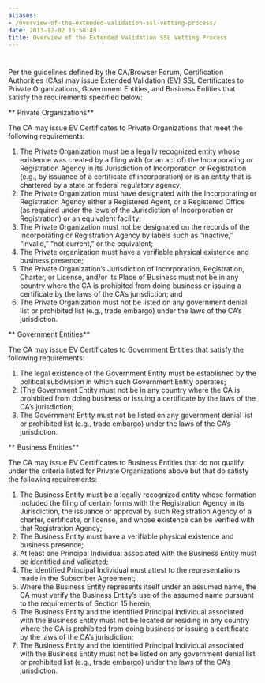 ```yaml
---
aliases:
- /overview-of-the-extended-validation-ssl-vetting-process/
date: 2013-12-02 15:58:49
title: Overview of the Extended Validation SSL Vetting Process
---
```


# 

Per the guidelines defined by the CA/Browser Forum, Certification Authorities (CAs) may issue Extended Validation (EV) SSL Certificates to Private Organizations, Government Entities, and Business Entities that satisfy the requirements specified below:

** Private Organizations**

The CA may issue EV Certificates to Private Organizations that meet the following requirements:

1. The Private Organization must be a legally recognized entity whose existence was created by a filing with (or an act of) the Incorporating or Registration Agency in its Jurisdiction of Incorporation or Registration (e.g., by issuance of a certificate of incorporation) or is an entity that is chartered by a state or federal regulatory agency;
1. The Private Organization must have designated with the Incorporating or Registration Agency either a Registered Agent, or a Registered Office (as required under the laws of the Jurisdiction of Incorporation or Registration) or an equivalent facility;
1. The Private Organization must not be designated on the records of the Incorporating or Registration Agency by labels such as “inactive,” “invalid,” “not current,” or the equivalent;
1. The Private organization must have a verifiable physical existence and business presence;
1. The Private Organization’s Jurisdiction of Incorporation, Registration, Charter, or License, and/or its Place of Business must not be in any country where the CA is prohibited from doing business or issuing a certificate by the laws of the CA’s jurisdiction; and
1. The Private Organization must not be listed on any government denial list or prohibited list (e.g., trade embargo) under the laws of the CA’s jurisdiction.

** Government Entities**

The CA may issue EV Certificates to Government Entities that satisfy the following requirements:

1. The legal existence of the Government Entity must be established by the political subdivision in which such Government Entity operates;
1. (The Government Entity must not be in any country where the CA is prohibited from doing business or issuing a certificate by the laws of the CA’s jurisdiction;
1. The Government Entity must not be listed on any government denial list or prohibited list (e.g., trade embargo) under the laws of the CA’s jurisdiction.

** Business Entities**

The CA may issue EV Certificates to Business Entities that do not qualify under the criteria listed for Private Organizations above but that do satisfy the following requirements:

1. The Business Entity must be a legally recognized entity whose formation included the filing of certain forms with the Registration Agency in its Jurisdiction, the issuance or approval by such Registration Agency of a charter, certificate, or license, and whose existence can be verified with that Registration Agency;
1. The Business Entity must have a verifiable physical existence and business presence;
1. At least one Principal Individual associated with the Business Entity must be identified and validated;
1. The identified Principal Individual must attest to the representations made in the Subscriber Agreement;
1. Where the Business Entity represents itself under an assumed name, the CA must verify the Business Entity’s use of the assumed name pursuant to the requirements of Section 15 herein;
1. The Business Entity and the identified Principal Individual associated with the Business Entity must not be located or residing in any country where the CA is prohibited from doing business or issuing a certificate by the laws of the CA’s jurisdiction;
1. The Business Entity and the identified Principal Individual associated with the Business Entity must not be listed on any government denial list or prohibited list (e.g., trade embargo) under the laws of the CA’s jurisdiction.